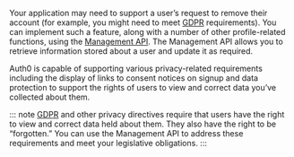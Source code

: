 Your application may need to support a user’s request to remove their account (for example, you might need to meet [GDPR](https://eugdpr.org/) requirements). You can implement such a feature, along with a number of other profile-related functions, using the [Management API](/api/management/v2#!/Users). The Management API allows you to retrieve information stored about a user and update it as required.

Auth0 is capable of supporting various privacy-related requirements including the display of links to consent notices on signup and data protection to support the rights of users to view and correct data you’ve collected about them.

::: note
[GDPR](https://eugdpr.org/) and other privacy directives require that users have the right to view and correct data held about them. They also have the right to be “forgotten.” You can use the Management API to address these requirements and meet your legislative obligations.
:::
